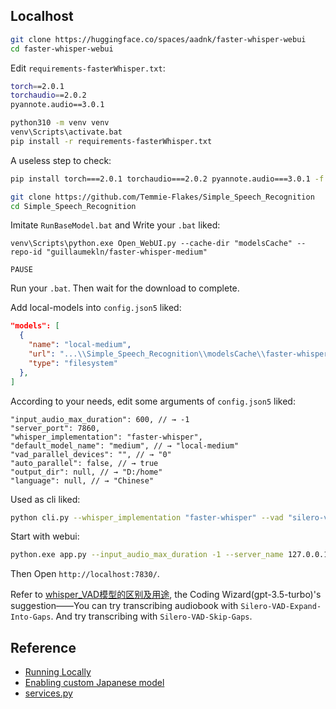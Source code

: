## Localhost

```sh
git clone https://huggingface.co/spaces/aadnk/faster-whisper-webui
cd faster-whisper-webui
```

Edit `requirements-fasterWhisper.txt`:  

```sh
torch==2.0.1
torchaudio==2.0.2
pyannote.audio==3.0.1
```

```sh
python310 -m venv venv
venv\Scripts\activate.bat
pip install -r requirements-fasterWhisper.txt
```

A useless step to check:

```sh
pip install torch===2.0.1 torchaudio===2.0.2 pyannote.audio===3.0.1 -f https://download.pytorch.org/whl/torch_stable.html
```

```sh
git clone https://github.com/Temmie-Flakes/Simple_Speech_Recognition
cd Simple_Speech_Recognition
```

Imitate `RunBaseModel.bat` and Write your `.bat` liked:

```
venv\Scripts\python.exe Open_WebUI.py --cache-dir "modelsCache" --repo-id "guillaumekln/faster-whisper-medium"

PAUSE
```

Run your `.bat`. Then wait for the download to complete.

Add local-models into `config.json5` liked:

```json
"models": [
  {
    "name": "local-medium",
    "url": "...\\Simple_Speech_Recognition\\modelsCache\\faster-whisper-medium",
    "type": "filesystem"
  },
]
```

According to your needs, edit some arguments of `config.json5` liked:

```
"input_audio_max_duration": 600, // → -1
"server_port": 7860,
"whisper_implementation": "faster-whisper",
"default_model_name": "medium", // → "local-medium"
"vad_parallel_devices": "", // → "0"
"auto_parallel": false, // → true
"output_dir": null, // → "D:/home"
"language": null, // → "Chinese"
```

Used as cli liked:

```sh
python cli.py --whisper_implementation "faster-whisper" --vad "silero-vad" --auto_parallel true --vad_parallel_devices "0" --model "local-medium" --language "Chinese" --initial_prompt="对于普通话句子，以中文简体输出" --diarization_num_speakers 1 --output_dir "D:\home" yourvoice.mp3
```

Start with webui:

```sh
python.exe app.py --input_audio_max_duration -1 --server_name 127.0.0.1 --server_port 7830 --whisper_implementation "faster-whisper" --default_model_name "local-medium" --vad_parallel_devices "0" --auto_parallel true --output_dir "D:/home" 
```

Then Open `http://localhost:7830/`.

Refer to [whisper_VAD模型的区别及用途](https://sharegpt.com/c/VzJhWpV), the Coding Wizard(gpt-3.5-turbo)'s suggestion——You can try transcribing audiobook with `Silero-VAD-Expand-Into-Gaps`. And try transcribing with `Silero-VAD-Skip-Gaps`.

## Reference

- [Running Locally](https://huggingface.co/spaces/aadnk/faster-whisper-webui/blob/main/README.md#running-locally)
- [Enabling custom Japanese model](https://huggingface.co/spaces/aadnk/faster-whisper-webui/discussions/5)
- [services.py](https://github.com/usoonees/logseq-whisper-subtitles-server/blob/main/logseq_whisper_subtitles_server/services.py)